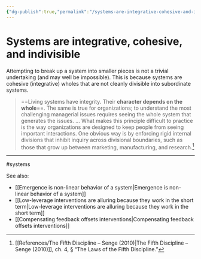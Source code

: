 ```yaml
---
{"dg-publish":true,"permalink":"/systems-are-integrative-cohesive-and-indivisible/"}
---
```



# Systems are integrative, cohesive, and indivisible

Attempting to break up a system into smaller pieces is not a trivial undertaking (and may well be impossible). This is because systems are cohesive (integrative) wholes that are not cleanly divisible into subordinate systems.

> ==Living systems have integrity. Their **character depends on the whole**==. The same is true for organizations; to understand the most challenging managerial issues requires seeing the whole system that generates the issues. … What makes this principle difficult to practice is the way organizations are designed to keep people from seeing important interactions. One obvious way is by enforcing rigid internal divisions that inhibit inquiry across divisional boundaries, such as those that grow up between marketing, manufacturing, and research.[^1]

---
#systems 

See also:
- [[Emergence is non-linear behavior of a system\|Emergence is non-linear behavior of a system]]
- [[Low-leverage interventions are alluring because they work in the short term\|Low-leverage interventions are alluring because they work in the short term]]
- [[Compensating feedback offsets interventions\|Compensating feedback offsets interventions]]

[^1]: [[References/The Fifth Discipline – Senge (2010)\|The Fifth Discipline – Senge (2010)]], ch. 4, § “The Laws of the Fifth Discipline.”